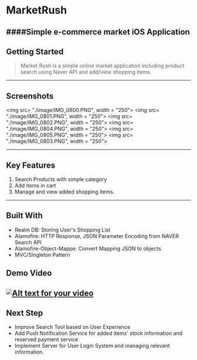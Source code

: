 # MarketRush
####Simple e-commerce market iOS Application
---
## Getting Started
> Market Rush is a simple online market application including product search using Naver API and add/view shopping items.

---
## Screenshots
<img src= "./image/IMG_0800.PNG", width = "250">    <img src= "./image/IMG_0801.PNG", width = "250">    <img src= "./image/IMG_0802.PNG", width = "250">
<img src= "./image/IMG_0804.PNG", width = "250">    <img src= "./image/IMG_0805.PNG", width = "250">    <img src= "./image/IMG_0803.PNG", width = "250">

----
## Key Features
1. Search Products with simple category
2. Add items in cart
3. Manage and view added shopping items.

---
## Built With
* Realm DB: Storing User's Shopping List
* Alamofire: HTTP Response, JSON Parameter Encoding from NAVER Search API
* Alamofire-Object-Mappe: Convert Mapping JSON to objects
* MVC/Singleton Pattern

## Demo Video 
[![Alt text for your video](http://i67.tinypic.com/2j4qywz.png)](https://youtu.be/EiKkoTb3JsM)
----
## Next Step
* Improve Search Tool based on User Experience 
* Add Push Notification Service for added items' stock information and reserved payment service
* Implement Server for User Login System and managing relevant information.
